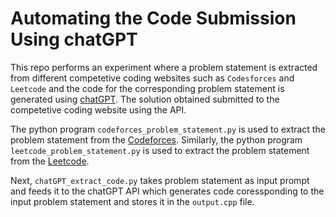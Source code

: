 # Automating the Code Submission Using chatGPT

This repo performs an experiment where a problem statement is extracted from different competetive coding websites such as `Codesforces` and `Leetcode` and the code for the corresponding problem statement is generated using [chatGPT](https://chat.openai.com/chat). The solution obtained submitted to the competetive coding website using the API.

The python program `codeforces_problem_statement.py` is used to extract the problem statement from the [Codeforces](https://codeforces.com/). Similarly, the python program `leetcode_problem_statement.py` is used to extract the problem statement from the [Leetcode](https://leetcode.com/).

Next, `chatGPT_extract_code.py` takes problem statement as input prompt and feeds it to the chatGPT API which generates code coressponding to the input problem statement and stores it in the `output.cpp` file. 
